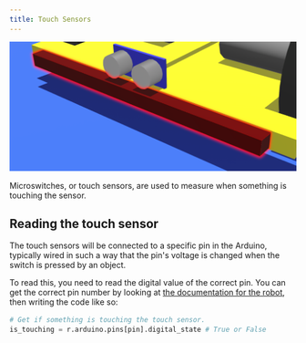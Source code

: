 ```yaml
---
title: Touch Sensors
---
```


![Touch sensor](../assets/img/api/touch-sensor.png)

Microswitches, or touch sensors, are used to measure when something is touching the sensor.

## Reading the touch sensor

The touch sensors will be connected to a specific pin in the Arduino, typically wired in such a way that the pin's voltage is changed when the switch is pressed by an object.

To read this, you need to read the digital value of the correct pin. You can get the correct pin number by looking at [the documentation for the robot](), then writing the code like so:

``` python
# Get if something is touching the touch sensor.
is_touching = r.arduino.pins[pin].digital_state # True or False
```
